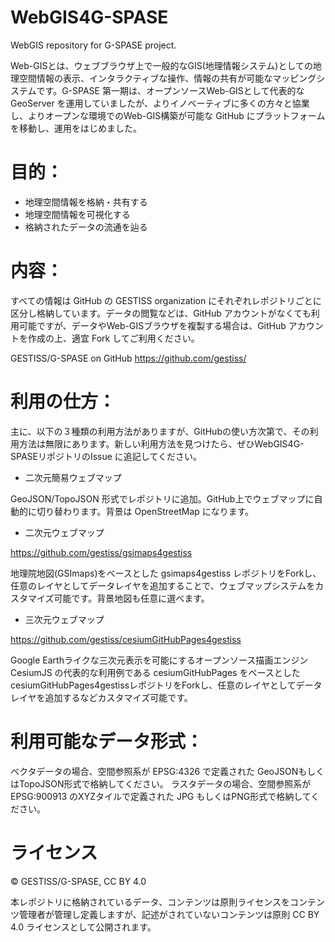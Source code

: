 # WebGIS4G-SPASE
WebGIS repository for G-SPASE project.

Web-GISとは、ウェブブラウザ上で一般的なGIS(地理情報システム)としての地理空間情報の表示、インタラクティブな操作、情報の共有が可能なマッピングシステムです。G-SPASE 第一期は、オープンソースWeb-GISとして代表的な GeoServer を運用していましたが、よりイノベーティブに多くの方々と協業し、よりオープンな環境でのWeb-GIS構築が可能な GitHub にプラットフォームを移動し、運用をはじめました。

# 目的：
* 地理空間情報を格納・共有する
* 地理空間情報を可視化する
* 格納されたデータの流通を辿る

# 内容：
すべての情報は GitHub の GESTISS organization にそれぞれレポジトリごとに区分し格納しています。データの閲覧などは、GitHub アカウントがなくても利用可能ですが、データやWeb-GISブラウザを複製する場合は、GitHub アカウントを作成の上、適宜 Fork してご利用ください。

GESTISS/G-SPASE on GitHub
https://github.com/gestiss/

# 利用の仕方：

主に、以下の３種類の利用方法がありますが、GitHubの使い方次第で、その利用方法は無限にあります。新しい利用方法を見つけたら、ぜひWebGIS4G-SPASEリポジトリのIssue に追記してください。

- 二次元簡易ウェブマップ

GeoJSON/TopoJSON 形式でレポジトリに追加。GitHub上でウェブマップに自動的に切り替わります。背景は OpenStreetMap になります。

- 二次元ウェブマップ

https://github.com/gestiss/gsimaps4gestiss

地理院地図(GSImaps)をベースとした gsimaps4gestiss レポジトリをForkし、任意のレイヤとしてデータレイヤを追加することで、ウェブマップシステムをカスタマイズ可能です。背景地図も任意に選べます。


- 三次元ウェブマップ

https://github.com/gestiss/cesiumGitHubPages4gestiss

Google Earthライクな三次元表示を可能にするオープンソース描画エンジンCesiumJS の代表的な利用例である cesiumGitHubPages をベースとした cesiumGitHubPages4gestissレポジトリをForkし、任意のレイヤとしてデータレイヤを追加するなどカスタマイズ可能です。

# 利用可能なデータ形式：
ベクタデータの場合、空間参照系が EPSG:4326 で定義された GeoJSONもしくはTopoJSON形式で格納してください。
ラスタデータの場合、空間参照系が EPSG:900913 のXYZタイルで定義された JPG もしくはPNG形式で格納してください。

# ライセンス
© GESTISS/G-SPASE, CC BY 4.0

本レポジトリに格納されているデータ、コンテンツは原則ライセンスをコンテンツ管理者が管理し定義しますが、記述がされていないコンテンツは原則 CC BY 4.0 ライセンスとして公開されます。

